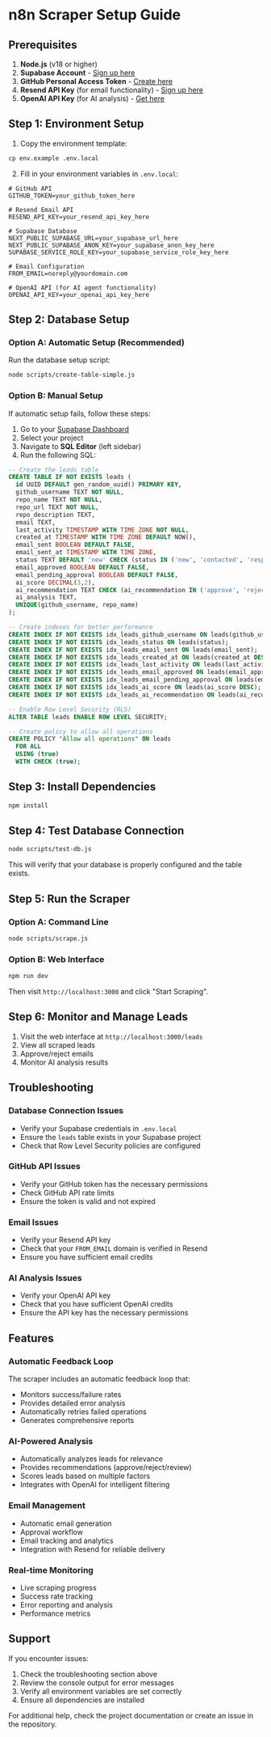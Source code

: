 # n8n Scraper Setup Guide

## Prerequisites

1. **Node.js** (v18 or higher)
2. **Supabase Account** - [Sign up here](https://supabase.com)
3. **GitHub Personal Access Token** - [Create here](https://github.com/settings/tokens)
4. **Resend API Key** (for email functionality) - [Sign up here](https://resend.com)
5. **OpenAI API Key** (for AI analysis) - [Get here](https://platform.openai.com)

## Step 1: Environment Setup

1. Copy the environment template:
```bash
cp env.example .env.local
```

2. Fill in your environment variables in `.env.local`:
```env
# GitHub API
GITHUB_TOKEN=your_github_token_here

# Resend Email API
RESEND_API_KEY=your_resend_api_key_here

# Supabase Database
NEXT_PUBLIC_SUPABASE_URL=your_supabase_url_here
NEXT_PUBLIC_SUPABASE_ANON_KEY=your_supabase_anon_key_here
SUPABASE_SERVICE_ROLE_KEY=your_supabase_service_role_key_here

# Email Configuration
FROM_EMAIL=noreply@yourdomain.com

# OpenAI API (for AI agent functionality)
OPENAI_API_KEY=your_openai_api_key_here
```

## Step 2: Database Setup

### Option A: Automatic Setup (Recommended)
Run the database setup script:
```bash
node scripts/create-table-simple.js
```

### Option B: Manual Setup
If automatic setup fails, follow these steps:

1. Go to your [Supabase Dashboard](https://supabase.com/dashboard)
2. Select your project
3. Navigate to **SQL Editor** (left sidebar)
4. Run the following SQL:

```sql
-- Create the leads table
CREATE TABLE IF NOT EXISTS leads (
  id UUID DEFAULT gen_random_uuid() PRIMARY KEY,
  github_username TEXT NOT NULL,
  repo_name TEXT NOT NULL,
  repo_url TEXT NOT NULL,
  repo_description TEXT,
  email TEXT,
  last_activity TIMESTAMP WITH TIME ZONE NOT NULL,
  created_at TIMESTAMP WITH TIME ZONE DEFAULT NOW(),
  email_sent BOOLEAN DEFAULT FALSE,
  email_sent_at TIMESTAMP WITH TIME ZONE,
  status TEXT DEFAULT 'new' CHECK (status IN ('new', 'contacted', 'responded', 'converted')),
  email_approved BOOLEAN DEFAULT FALSE,
  email_pending_approval BOOLEAN DEFAULT FALSE,
  ai_score DECIMAL(3,2),
  ai_recommendation TEXT CHECK (ai_recommendation IN ('approve', 'reject', 'review')),
  ai_analysis TEXT,
  UNIQUE(github_username, repo_name)
);

-- Create indexes for better performance
CREATE INDEX IF NOT EXISTS idx_leads_github_username ON leads(github_username);
CREATE INDEX IF NOT EXISTS idx_leads_status ON leads(status);
CREATE INDEX IF NOT EXISTS idx_leads_email_sent ON leads(email_sent);
CREATE INDEX IF NOT EXISTS idx_leads_created_at ON leads(created_at DESC);
CREATE INDEX IF NOT EXISTS idx_leads_last_activity ON leads(last_activity DESC);
CREATE INDEX IF NOT EXISTS idx_leads_email_approved ON leads(email_approved);
CREATE INDEX IF NOT EXISTS idx_leads_email_pending_approval ON leads(email_pending_approval);
CREATE INDEX IF NOT EXISTS idx_leads_ai_score ON leads(ai_score DESC);
CREATE INDEX IF NOT EXISTS idx_leads_ai_recommendation ON leads(ai_recommendation);

-- Enable Row Level Security (RLS)
ALTER TABLE leads ENABLE ROW LEVEL SECURITY;

-- Create policy to allow all operations
CREATE POLICY "Allow all operations" ON leads
  FOR ALL
  USING (true)
  WITH CHECK (true);
```

## Step 3: Install Dependencies

```bash
npm install
```

## Step 4: Test Database Connection

```bash
node scripts/test-db.js
```

This will verify that your database is properly configured and the table exists.

## Step 5: Run the Scraper

### Option A: Command Line
```bash
node scripts/scrape.js
```

### Option B: Web Interface
```bash
npm run dev
```

Then visit `http://localhost:3000` and click "Start Scraping".

## Step 6: Monitor and Manage Leads

1. Visit the web interface at `http://localhost:3000/leads`
2. View all scraped leads
3. Approve/reject emails
4. Monitor AI analysis results

## Troubleshooting

### Database Connection Issues
- Verify your Supabase credentials in `.env.local`
- Ensure the `leads` table exists in your Supabase project
- Check that Row Level Security policies are configured

### GitHub API Issues
- Verify your GitHub token has the necessary permissions
- Check GitHub API rate limits
- Ensure the token is valid and not expired

### Email Issues
- Verify your Resend API key
- Check that your `FROM_EMAIL` domain is verified in Resend
- Ensure you have sufficient email credits

### AI Analysis Issues
- Verify your OpenAI API key
- Check that you have sufficient OpenAI credits
- Ensure the API key has the necessary permissions

## Features

### Automatic Feedback Loop
The scraper includes an automatic feedback loop that:
- Monitors success/failure rates
- Provides detailed error analysis
- Automatically retries failed operations
- Generates comprehensive reports

### AI-Powered Analysis
- Automatically analyzes leads for relevance
- Provides recommendations (approve/reject/review)
- Scores leads based on multiple factors
- Integrates with OpenAI for intelligent filtering

### Email Management
- Automatic email generation
- Approval workflow
- Email tracking and analytics
- Integration with Resend for reliable delivery

### Real-time Monitoring
- Live scraping progress
- Success rate tracking
- Error reporting and analysis
- Performance metrics

## Support

If you encounter issues:
1. Check the troubleshooting section above
2. Review the console output for error messages
3. Verify all environment variables are set correctly
4. Ensure all dependencies are installed

For additional help, check the project documentation or create an issue in the repository. 